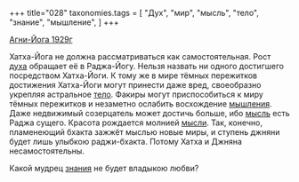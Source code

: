+++
title="028"
taxonomies.tags = [
 "Дух",
 "мир",
 "мысль",
 "тело",
 "знание",
 "мышление",
]
+++

[Агни-Йога 1929г](/agni/1929)

Хатха-Йога не должна рассматриваться как самостоятельная. Рост [духа](/tags/Дух) обращает её в Раджа-Йогу. Нельзя назвать ни одного достигшего посредством Хатха-Йоги. К тому же в мире тёмных пережитков достижения Хатха-Йоги могут принести даже вред, своеобразно укрепляя астральное [тело](/tags/тело). Факиры могут приспособиться к миру тёмных пережитков и незаметно ослабить восхождение [мышления](/tags/мышление). Даже недвижимый созерцатель может достичь больше, ибо [мысль](/tags/мысль) есть Раджа сущего. Красота рождается молнией [мысли](/tags/мысль). Так, конечно, пламенеющий бхакта зажжёт мыслью новые миры, и ступень джняни будет лишь улыбкою раджи-бхакта. Потому Хатха и Джняна несамостоятельны.   

Какой мудрец [знания](/tags/знание) не будет владыкою любви?